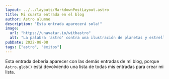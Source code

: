 ```yaml
---
layout: ../../layouts/MarkdownPostLayout.astro
title: Mi cuarta entrada en el blog
author: Astro alumno
description: "Esta entrada aparecerá sola!"
image: 
  url: "https://unavatar.io/withastro"
  alt: "La palabra 'astro' contra una ilustración de planetas y estrellas."
pubDate: 2022-08-08
tags: ["astro", "éxitos"]
---
```

Esta entrada debería aparecer con las demás entradas de mi blog, porque `Astro.glob()` está devolviendo una lista de todas mis entradas para crear mi lista.